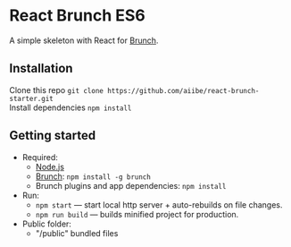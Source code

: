 # React Brunch ES6

A simple skeleton with React for [Brunch](http://brunch.io).

## Installation

Clone this repo `git clone https://github.com/aiibe/react-brunch-starter.git`  
Install dependencies `npm install`

## Getting started

* Required:
    * [Node.js](http://nodejs.org)
    * [Brunch](http://brunch.io): `npm install -g brunch`
    * Brunch plugins and app dependencies: `npm install`
* Run:
    * `npm start` — start local http server + auto-rebuilds on file changes.
    * `npm run build` — builds minified project for production.
* Public folder:
	 * "/public" bundled files